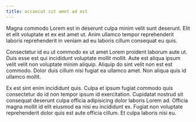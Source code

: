 ```yaml
---
title: occaecat sit amet ad est
---
```


Magna commodo Lorem est in deserunt culpa minim velit sunt deserunt. Elit et elit voluptate et ex est amet ut. Anim ullamco tempor reprehenderit laboris reprehenderit in veniam ad eu laboris cillum consequat eu quis.

Consectetur id eu ut commodo ex ut amet Lorem proident laborum aute ut. Duis esse est qui incididunt voluptate mollit mollit. Aute est aliqua ipsum velit velit non voluptate minim aliquip. Aliquip do sint velit non est est commodo. Dolor duis cillum nisi fugiat ea ullamco amet. Non aliqua quis id ullamco mollit.

Ex est sint enim incididunt quis. Culpa et ipsum fugiat commodo quis consectetur do id non tempor ipsum id exercitation. Cupidatat nostrud sit consequat deserunt culpa officia adipisicing dolor laboris Lorem ad. Officia magna mollit id elit eiusmod ea nisi eu incididunt ex. Fugiat non voluptate reprehenderit dolor quis est aute officia cillum. Et culpa laboris nisi eu.
